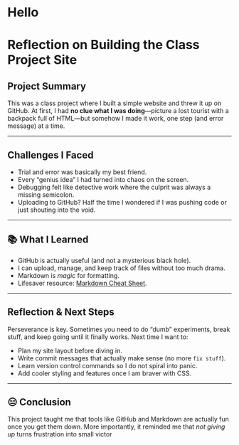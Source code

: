 ﻿# Hello

#  Reflection on Building the Class Project Site  

##  Project Summary  
This was a class project where I built a simple website and threw it up on GitHub. At first, I had **no clue what I was doing**—picture a lost tourist with a backpack full of HTML—but somehow I made it work, one step (and error message) at a time.  

---

##  Challenges I Faced  
- Trial and error was basically my best friend.  
- Every “genius idea” I had turned into chaos on the screen.  
- Debugging felt like detective work where the culprit was always a missing semicolon.  
- Uploading to GitHub? Half the time I wondered if I was pushing code or just shouting into the void.  

---

## 📚 What I Learned  
- GitHub is actually useful (and not a mysterious black hole).  
- I can upload, manage, and keep track of files without too much drama.  
- Markdown is *magic* for formatting.  
- Lifesaver resource: [Markdown Cheat Sheet](https://www.markdownguide.org/cheat-sheet/).  

---

## Reflection & Next Steps  
Perseverance is key. Sometimes you need to do “dumb” experiments, break stuff, and keep going until it finally works. Next time I want to:  
- Plan my site layout before diving in.  
- Write commit messages that actually make sense (no more `fix stuff`).  
- Learn version control commands so I do not spiral into panic.  
- Add cooler styling and features once I am braver with CSS.  

---

## 😑 Conclusion  
This project taught me that tools like GitHub and Markdown are actually fun once you get them down. More importantly, it reminded me that *not giving up* turns frustration into small victor
